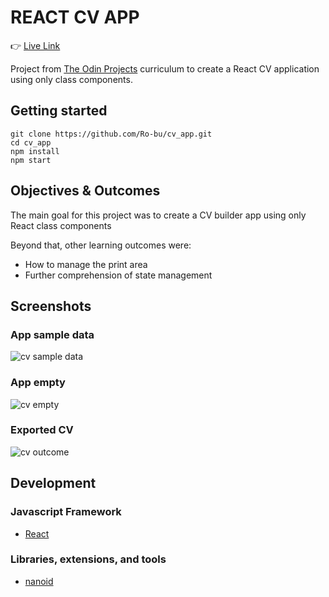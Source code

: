 # REACT CV APP

:point_right: [Live Link](https://ro-bu.github.io/cv_app/)

Project from [The Odin Projects](https://theodinproject.com/) curriculum to create a React CV application using only class components.

## Getting started

```
git clone https://github.com/Ro-bu/cv_app.git
cd cv_app
npm install
npm start
```

## Objectives & Outcomes

The main goal for this project was to create a CV builder app using only React class components

Beyond that, other learning outcomes were:

- How to manage the print area
- Further comprehension of state management

## Screenshots

### App sample data
![cv sample data](https://user-images.githubusercontent.com/74863940/182241405-b0ffef0f-8db5-4c6d-b317-232cc49a62c4.PNG)

### App empty
![cv empty](https://user-images.githubusercontent.com/74863940/182241428-d072d777-656f-4e88-aead-624dde76d722.PNG)

### Exported CV
![cv outcome](https://user-images.githubusercontent.com/74863940/182241516-a1a094cb-880e-47e5-baf2-5a7e7dce1b16.PNG)


## Development

### Javascript Framework

- [React](https://github.com/facebook/create-react-app)

### Libraries, extensions, and tools

- [nanoid](https://www.npmjs.com/package/nanoid)

